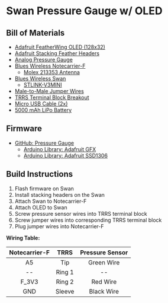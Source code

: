 Swan Pressure Gauge w/ OLED
===========================

Bill of Materials
-----------------

- [Adafruit FeatherWing OLED (128x32)](https://www.adafruit.com/product/2900)
- [Adafruit Stacking Feather Headers](https://www.adafruit.com/product/2830)
- [Analog Pressure Gauge](https://www.amazon.com/Pressure-Transducer-Sender-Connector-Stainless/dp/B07TLJNSV8)
- [Blues Wireless Notecarrier-F](https://shop.blues.io/products/notecarrier-f)
  - [Molex 213353 Antenna](https://www.molex.com/molex/products/part-detail/antennas/2133530100)
- [Blues Wireless Swan](https://shop.blues.io/products/swan)
  - [STLINK-V3MINI](https://shop.blues.io/products/stlink-v3mini)
- [Male-to-Male Jumper Wires](https://www.amazon.com/Solderless-Multicolored-Electronic-Breadboard-Protoboard/dp/B09FP517VM)
- [TRRS Terminal Block Breakout](https://www.amazon.com/Glarks-Balanced-Terminal-Converter-Connectors/dp/B07KF8SRC3)
- [Micro USB Cable (2x)](https://www.amazon.com/Rankie-Micro-Charging-Braided-3-Pack/dp/B01JPDTZXK)
- [5000 mAh LiPo Battery](https://shop.blues.io/collections/accessories/products/5-000-mah-lipo-battery)

Firmware
--------

- [GitHub: Pressure Gauge](https://github.com/zfields/PressureGauge)
  - [Arduino Library: Adafruit GFX](https://www.arduino.cc/reference/en/libraries/adafruit-gfx-library/)
  - [Arduino Library: Adafruit SSD1306](https://www.arduino.cc/reference/en/libraries/adafruit-ssd1306/)

Build Instructions
------------------

1. Flash firmware on Swan
2. Install stacking headers on the Swan
3. Attach Swan to Notecarrier-F
4. Attach OLED to Swan
5. Screw pressure sensor wires into TRRS terminal block
6. Screw jumper wires into corresponding TRRS terminal block
7. Plug jumper wires into Notecarrier-F

**Wiring Table:**

| Notecarrier-F |  TRRS  | Pressure Sensor |
|:-------------:|:------:|:---------------:|
|      A5       |  Tip   |   Green Wire    |
|      --       | Ring 1 |       --        |
|     F_3V3     | Ring 2 |    Red Wire     |
|      GND      | Sleeve |   Black Wire    |
